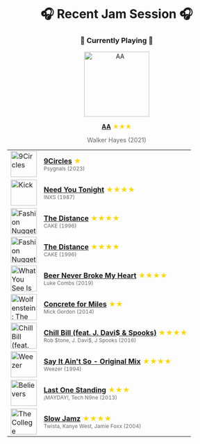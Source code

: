 <div align='center'>

# 🎧 Recent Jam Session 🎧

<h3>🎵 Currently Playing 🎵</h3>

<a href="https://open.spotify.com/track/77oKig47u34qCCFWKMfu1e"><img src="https://i.scdn.co/image/ab67616d0000b2732b46b5b241079360e6951405" width="150" height="150" alt="AA" /></a>

<b><a href="https://open.spotify.com/track/77oKig47u34qCCFWKMfu1e">AA</a></b><span style="color: gold;"> ★★★</span>

<span style="color: #666;">Walker Hayes (2021)</span>

<table style='margin: 0 auto; max-width: 550px;'>
<tr>
<td width="60"><a href="https://open.spotify.com/track/4Xc7DoFkzZzfGccyJRf7TZ"><img src="https://i.scdn.co/image/ab67616d0000b2737583749302de0d090a055381" width="60" height="60" alt="9Circles" /></a></td>
<td><b><a href="https://open.spotify.com/track/4Xc7DoFkzZzfGccyJRf7TZ">9Circles</a></b> <span style="color: gold;"> ★</span><br><span style="font-size: 12px; color: #666;">Psygnals (2023)</span></td>
</tr>
<tr>
<td width="60"><a href="https://open.spotify.com/track/5eU8qMd0TpaLqTGDZJaLDs"><img src="https://i.scdn.co/image/ab67616d0000b2734053ce7818f114a4e8dde08f" width="60" height="60" alt="Kick" /></a></td>
<td><b><a href="https://open.spotify.com/track/5eU8qMd0TpaLqTGDZJaLDs">Need You Tonight</a></b> <span style="color: gold;"> ★★★★</span><br><span style="font-size: 12px; color: #666;">INXS (1987)</span></td>
</tr>
<tr>
<td width="60"><a href="https://open.spotify.com/track/1szwDbVdIdoQq5mG5GXAmJ"><img src="https://i.scdn.co/image/ab67616d0000b27300df6727e2cfe905baa75c1e" width="60" height="60" alt="Fashion Nugget" /></a></td>
<td><b><a href="https://open.spotify.com/track/1szwDbVdIdoQq5mG5GXAmJ">The Distance</a></b> <span style="color: gold;"> ★★★★</span><br><span style="font-size: 12px; color: #666;">CAKE (1996)</span></td>
</tr>
<tr>
<td width="60"><a href="https://open.spotify.com/track/1szwDbVdIdoQq5mG5GXAmJ"><img src="https://i.scdn.co/image/ab67616d0000b27300df6727e2cfe905baa75c1e" width="60" height="60" alt="Fashion Nugget" /></a></td>
<td><b><a href="https://open.spotify.com/track/1szwDbVdIdoQq5mG5GXAmJ">The Distance</a></b> <span style="color: gold;"> ★★★★</span><br><span style="font-size: 12px; color: #666;">CAKE (1996)</span></td>
</tr>
<tr>
<td width="60"><a href="https://open.spotify.com/track/7aEtlGHoiPAfRB084NiDmx"><img src="https://i.scdn.co/image/ab67616d0000b273429d8ec28f865acf2a927c2d" width="60" height="60" alt="What You See Is What You Get" /></a></td>
<td><b><a href="https://open.spotify.com/track/7aEtlGHoiPAfRB084NiDmx">Beer Never Broke My Heart</a></b> <span style="color: gold;"> ★★★★</span><br><span style="font-size: 12px; color: #666;">Luke Combs (2019)</span></td>
</tr>
<tr>
<td width="60"><a href="https://open.spotify.com/track/3Mer21XmsC6gBqVTLIVnrq"><img src="https://i.scdn.co/image/ab67616d0000b273cb27e957fcf3d9622a5c8c8a" width="60" height="60" alt="Wolfenstein: The New Order Original Game Soundtrack" /></a></td>
<td><b><a href="https://open.spotify.com/track/3Mer21XmsC6gBqVTLIVnrq">Concrete for Miles</a></b> <span style="color: gold;"> ★★</span><br><span style="font-size: 12px; color: #666;">Mick Gordon (2014)</span></td>
</tr>
<tr>
<td width="60"><a href="https://open.spotify.com/track/5uDASfU19gDxSjW8cnCaBp"><img src="https://i.scdn.co/image/ab67616d0000b2736f3e9696889a2425338e0836" width="60" height="60" alt="Chill Bill (feat. J. Davi$ & Spooks)" /></a></td>
<td><b><a href="https://open.spotify.com/track/5uDASfU19gDxSjW8cnCaBp">Chill Bill (feat. J. Davi$ & Spooks)</a></b> <span style="color: gold;"> ★★★★</span><br><span style="font-size: 12px; color: #666;">Rob $tone, J. Davi$, J Spooks (2016)</span></td>
</tr>
<tr>
<td width="60"><a href="https://open.spotify.com/track/6VoIBz0VhCyz7OdEoRYDiA"><img src="https://i.scdn.co/image/ab67616d0000b273345536847e60f622ee0eae96" width="60" height="60" alt="Weezer" /></a></td>
<td><b><a href="https://open.spotify.com/track/6VoIBz0VhCyz7OdEoRYDiA">Say It Ain't So - Original Mix</a></b> <span style="color: gold;"> ★★★★</span><br><span style="font-size: 12px; color: #666;">Weezer (1994)</span></td>
</tr>
<tr>
<td width="60"><a href="https://open.spotify.com/track/1DH321UEFvorigjNf6aE0Z"><img src="https://i.scdn.co/image/ab67616d0000b273c4e2c0dacbae3e342ac21944" width="60" height="60" alt="Believers" /></a></td>
<td><b><a href="https://open.spotify.com/track/1DH321UEFvorigjNf6aE0Z">Last One Standing</a></b> <span style="color: gold;"> ★★★</span><br><span style="font-size: 12px; color: #666;">¡MAYDAY!, Tech N9ne (2013)</span></td>
</tr>
<tr>
<td width="60"><a href="https://open.spotify.com/track/3A4cpTBPaIQdtPFb5JxtaX"><img src="https://i.scdn.co/image/ab67616d0000b27325b055377757b3cdd6f26b78" width="60" height="60" alt="The College Dropout" /></a></td>
<td><b><a href="https://open.spotify.com/track/3A4cpTBPaIQdtPFb5JxtaX">Slow Jamz</a></b> <span style="color: gold;"> ★★★★</span><br><span style="font-size: 12px; color: #666;">Twista, Kanye West, Jamie Foxx (2004)</span></td>
</tr>
</table>
</div>

